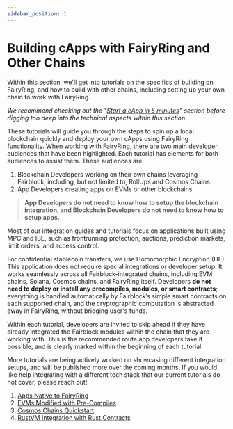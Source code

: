 ```yaml
---
sidebar_position: 1
---
```

# Building cApps with FairyRing and Other Chains

Within this section, we'll get into tutorials on the specifics of building on FairyRing, and how to build with other chains, including setting up your own chain to work with FairyRing.

_We recommend checking out the "[Start a cApp in 5 minutes](../start-a-capp-in-5-minutes/)" section before digging too deep into the technical aspects within this section._

These tutorials will guide you through the steps to spin up a local blockchain quickly and deploy your own cApps using FairyRing functionality. When working with FairyRing, there are two main developer audiences that have been highlighted. Each tutorial has elements for both audiences to assist them. These audiences are:

1. Blockchain Developers working on their own chains leveraging Fairblock, including, but not limited to, RollUps and Cosmos Chains.
2. App Developers creating apps on EVMs or other blockchains.

> **App Developers do not need to know how to setup the blockchain integration, and Blockchain Developers do not need to know how to setup apps.**

Most of our integration guides and tutorials focus on applications built using MPC and IBE, such as frontrunning protection, auctions, prediction markets, limit orders, and access control.

For confidential stablecoin transfers, we use Homomorphic Encryption (HE). This application does not require special integrations or developer setup. It works seamlessly across all Fairblock-integrated chains, including EVM chains, Solana, Cosmos chains, and FairyRing itself. Developers **do not need to deploy or install any precompiles, modules, or smart contracts**; everything is handled automatically by Fairblock’s simple smart contracts on each supported chain, and the cryptographic computation is abstracted away in FairyRing, without bridging user's funds.

Within each tutorial, developers are invited to skip ahead if they have already integrated the Fairblock modules within the chain that they are working with. This is the recommended route app developers take if possible, and is clearly marked within the beginning of each tutorial.

More tutorials are being actively worked on showcasing different integration setups, and will be published more over the coming months. If you would like help integrating with a different tech stack that our current tutorials do not cover, please reach out!

1. [Apps Native to FairyRing](./fairyring/)
2. [EVMs Modified with Pre-Compiles](./evms/evms.md)
3. [Cosmos Chains Quickstart](./cosmos/cosmos_quickstarts.md)
4. [RustVM Integration with Rust Contracts](./Arbitrum/stylus_rustvm.md)